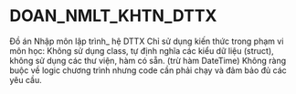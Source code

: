 # DOAN_NMLT_KHTN_DTTX
Đồ án Nhập môn lập trình_ hệ DTTX
<space>Chỉ sử dụng kiến thức trong phạm vi môn học:<space>
<space>Không sử dụng class, tự định nghĩa các kiểu dữ liệu (struct), không sử dụng các thư viện, hàm có sẵn. (trừ hàm DateTime)<space>
Không ràng buộc về logic chương trình nhưng code cần phải chạy và đảm bảo đủ các yêu cầu.
